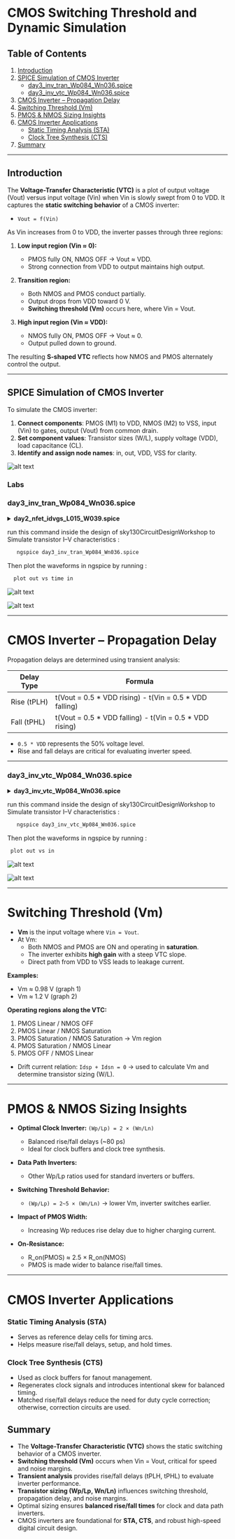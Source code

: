 
# CMOS Switching Threshold and Dynamic Simulation

## Table of Contents

1. [Introduction](#introduction)  
2. [SPICE Simulation of CMOS Inverter](#spice-simulation-of-cmos-inverter)  
   - [day3_inv_tran_Wp084_Wn036.spice](#day3_inv_tran_wp084_wn036spice)  
   - [day3_inv_vtc_Wp084_Wn036.spice](#day3_inv_vtc_wp084_wn036spice)  
3. [CMOS Inverter – Propagation Delay](#cmos-inverter--propagation-delay)  
4. [Switching Threshold (Vm)](#switching-threshold-vm)  
5. [PMOS & NMOS Sizing Insights](#pmos--nmos-sizing-insights)  
6. [CMOS Inverter Applications](#cmos-inverter-applications)  
   - [Static Timing Analysis (STA)](#static-timing-analysis-sta)  
   - [Clock Tree Synthesis (CTS)](#clock-tree-synthesis-cts)  
7. [Summary](#summary)

---

## Introduction

The **Voltage-Transfer Characteristic (VTC)** is a plot of output voltage (Vout) versus input voltage (Vin) when Vin is slowly swept from 0 to VDD. It captures the **static switching behavior** of a CMOS inverter:

- `Vout = f(Vin)`

As Vin increases from 0 to VDD, the inverter passes through three regions:

1. **Low input region (Vin ≈ 0):**  
   - PMOS fully ON, NMOS OFF → Vout ≈ VDD.  
   - Strong connection from VDD to output maintains high output.

2. **Transition region:**  
   - Both NMOS and PMOS conduct partially.  
   - Output drops from VDD toward 0 V.  
   - **Switching threshold (Vm)** occurs here, where Vin = Vout.

3. **High input region (Vin ≈ VDD):**  
   - NMOS fully ON, PMOS OFF → Vout ≈ 0.  
   - Output pulled down to ground.

The resulting **S-shaped VTC** reflects how NMOS and PMOS alternately control the output.

---

## SPICE Simulation of CMOS Inverter

To simulate the CMOS inverter:

1. **Connect components**: PMOS (M1) to VDD, NMOS (M2) to VSS, input (Vin) to gates, output (Vout) from common drain.  
2. **Set component values**: Transistor sizes (W/L), supply voltage (VDD), load capacitance (CL).  
3. **Identify and assign node names**: in, out, VDD, VSS for clarity.  

![alt text](https://github.com/MOHANAPRIYANP16/Week-4-VSD-RISC-V-Tapeout-Program-/blob/main/Day3/Images/SPICE%20Simulation%20of%20CMOS%20Inverter.png)

### Labs
###  day3_inv_tran_Wp084_Wn036.spice

<details> <summary><strong>day2_nfet_idvgs_L015_W039.spice </strong></summary>

```

*Model Description
.param temp=27


*Including sky130 library files
.lib "sky130_fd_pr/models/sky130.lib.spice" tt


*Netlist Description


XM1 out in vdd vdd sky130_fd_pr__pfet_01v8 w=0.84 l=0.15
XM2 out in 0 0 sky130_fd_pr__nfet_01v8 w=0.36 l=0.15


Cload out 0 50fF

Vdd vdd 0 1.8V
Vin in 0 PULSE(0V 1.8V 0 0.1ns 0.1ns 2ns 4ns)

*simulation commands

.tran 1n 10n

.control
run
.endc

.end
```
</details>

run this command inside the design of sky130CircuitDesignWorkshop to Simulate transistor I–V characteristics  :

```bash
   ngspice day3_inv_tran_Wp084_Wn036.spice

```
Then plot the waveforms in ngspice by running :

```bash
  plot out vs time in
```

![alt text](https://github.com/MOHANAPRIYANP16/Week-4-VSD-RISC-V-Tapeout-Program-/blob/main/Day3/Images/day3_tarn_workflow1.png)

![alt text](https://github.com/MOHANAPRIYANP16/Week-4-VSD-RISC-V-Tapeout-Program-/blob/main/Day3/Images/day3_tran_model1.png)

---

# CMOS Inverter – Propagation Delay

Propagation delays are determined using transient analysis:

| Delay Type       | Formula                                                                 |
|-----------------|-------------------------------------------------------------------------|
| Rise (tPLH)      | t(Vout = 0.5 * VDD rising) - t(Vin = 0.5 * VDD falling)                |
| Fall (tPHL)      | t(Vout = 0.5 * VDD falling) - t(Vin = 0.5 * VDD rising)                |

- `0.5 * VDD` represents the 50% voltage level.  
- Rise and fall delays are critical for evaluating inverter speed.

---


### day3_inv_vtc_Wp084_Wn036.spice

<details> <summary><strong> day3_inv_vtc_Wp084_Wn036.spice </strong></summary>

```
*Model Description
.param temp=27


*Including sky130 library files
.lib "sky130_fd_pr/models/sky130.lib.spice" tt


*Netlist Description


XM1 out in vdd vdd sky130_fd_pr__pfet_01v8 w=0.84 l=0.15
XM2 out in 0 0 sky130_fd_pr__nfet_01v8 w=0.36 l=0.15


Cload out 0 50fF

Vdd vdd 0 1.8V
Vin in 0 1.8V

*simulation commands

.op

.dc Vin 0 1.8 0.01

.control
run
setplot dc1
display
.endc

.end
```
</details>

run this command inside the design of sky130CircuitDesignWorkshop to Simulate transistor I–V characteristics  :

```bash
   ngspice day3_inv_vtc_Wp084_Wn036.spice

```
Then plot the waveforms in ngspice by running :

```bash
 plot out vs in
```

![alt text](https://github.com/MOHANAPRIYANP16/Week-4-VSD-RISC-V-Tapeout-Program-/blob/main/Day3/Images/day3_inv_workflow1.png)

![alt text](https://github.com/MOHANAPRIYANP16/Week-4-VSD-RISC-V-Tapeout-Program-/blob/main/Day3/Images/day3_inv_model1.png)

---

# Switching Threshold (Vm)

- **Vm** is the input voltage where `Vin = Vout`.  
- At Vm:
  - Both NMOS and PMOS are ON and operating in **saturation**.  
  - The inverter exhibits **high gain** with a steep VTC slope.  
  - Direct path from VDD to VSS leads to leakage current.

**Examples:**
- Vm ≈ 0.98 V (graph 1)  
- Vm ≈ 1.2 V (graph 2)

**Operating regions along the VTC:**
1. PMOS Linear / NMOS OFF  
2. PMOS Linear / NMOS Saturation  
3. PMOS Saturation / NMOS Saturation → Vm region  
4. PMOS Saturation / NMOS Linear  
5. PMOS OFF / NMOS Linear  

- Drift current relation: `Idsp + Idsn = 0` → used to calculate Vm and determine transistor sizing (W/L).

---

# PMOS & NMOS Sizing Insights

- **Optimal Clock Inverter:** `(Wp/Lp) = 2 × (Wn/Ln)`  
  - Balanced rise/fall delays (~80 ps)  
  - Ideal for clock buffers and clock tree synthesis.

- **Data Path Inverters:**  
  - Other Wp/Lp ratios used for standard inverters or buffers.

- **Switching Threshold Behavior:**  
  - `(Wp/Lp) = 2~5 × (Wn/Ln)` → lower Vm, inverter switches earlier.

- **Impact of PMOS Width:**  
  - Increasing Wp reduces rise delay due to higher charging current.

- **On-Resistance:**  
  - R_on(PMOS) ≈ 2.5 × R_on(NMOS)  
  - PMOS is made wider to balance rise/fall times.

---

# CMOS Inverter Applications

### Static Timing Analysis (STA)
- Serves as reference delay cells for timing arcs.  
- Helps measure rise/fall delays, setup, and hold times.

### Clock Tree Synthesis (CTS)
- Used as clock buffers for fanout management.  
- Regenerates clock signals and introduces intentional skew for balanced timing.  
- Matched rise/fall delays reduce the need for duty cycle correction; otherwise, correction circuits are used.


## Summary

- The **Voltage-Transfer Characteristic (VTC)** shows the static switching behavior of a CMOS inverter.  
- **Switching threshold (Vm)** occurs when Vin = Vout, critical for speed and noise margins.  
- **Transient analysis** provides rise/fall delays (tPLH, tPHL) to evaluate inverter performance.  
- **Transistor sizing (Wp/Lp, Wn/Ln)** influences switching threshold, propagation delay, and noise margins.  
- Optimal sizing ensures **balanced rise/fall times** for clock and data path inverters.  
- CMOS inverters are foundational for **STA, CTS**, and robust high-speed digital circuit design.